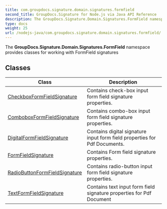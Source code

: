 ```yaml
---
title: com.groupdocs.signature.domain.signatures.formfield
second_title: GroupDocs.Signature for Node.js via Java API Reference
description: The GroupDocs.Signature.Domain.Signatures.FormField namespace provides classes for working with FormField signatures
type: docs
weight: 25
url: /nodejs-java/com.groupdocs.signature.domain.signatures.formfield/
---
```


The **GroupDocs.Signature.Domain.Signatures.FormField** namespace provides classes for working with FormField signatures


## Classes

| Class | Description |
| --- | --- |
| [CheckboxFormFieldSignature](../com.groupdocs.signature.domain.signatures.formfield/checkboxformfieldsignature) | Contains check-box input form field signature properties. |
| [ComboboxFormFieldSignature](../com.groupdocs.signature.domain.signatures.formfield/comboboxformfieldsignature) | Contains combo-box input form field signature properties. |
| [DigitalFormFieldSignature](../com.groupdocs.signature.domain.signatures.formfield/digitalformfieldsignature) | Contains digital signature input form field properties for Pdf Documents. |
| [FormFieldSignature](../com.groupdocs.signature.domain.signatures.formfield/formfieldsignature) | Contains Form field signature properties. |
| [RadioButtonFormFieldSignature](../com.groupdocs.signature.domain.signatures.formfield/radiobuttonformfieldsignature) | Contains radio-button input form field signature properties. |
| [TextFormFieldSignature](../com.groupdocs.signature.domain.signatures.formfield/textformfieldsignature) | Contains text input form field signature properties for Pdf Document |
